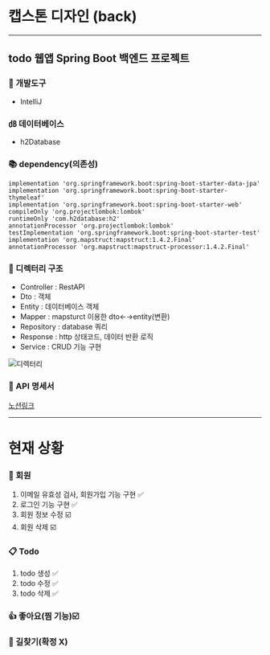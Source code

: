 # 캡스톤 디자인 (back)

---

## todo 웹앱 Spring Boot 백엔드 프로젝트

### 🔧 개발도구
* IntelliJ

### ㏈ 데이터베이스
* h2Database

### 📚 dependency(의존성)
```
implementation 'org.springframework.boot:spring-boot-starter-data-jpa'
implementation 'org.springframework.boot:spring-boot-starter-thymeleaf'
implementation 'org.springframework.boot:spring-boot-starter-web'
compileOnly 'org.projectlombok:lombok'
runtimeOnly 'com.h2database:h2'
annotationProcessor 'org.projectlombok:lombok'
testImplementation 'org.springframework.boot:spring-boot-starter-test'
implementation 'org.mapstruct:mapstruct:1.4.2.Final'
annotationProcessor 'org.mapstruct:mapstruct-processor:1.4.2.Final'
```
### 📂 디렉터리 구조
* Controller : RestAPI
* Dto : 객체
* Entity : 데이터베이스 객체
* Mapper : mapsturct 이용한 dto←→entity(변환)
* Repository : database 쿼리
* Response : http 상태코드, 데이터 반환 로직
* Service : CRUD 기능 구현

![디렉터리](directory.jpg)

### 📄 API 명세서
[노션링크](https://receptive-coach-a3f.notion.site/b6aba3230c1444feb98740871393ddda?v=a855958aee49469c9279fb0e67f2eb44&pvs=4)

---

# 현재 상황

### 👥 회원
1. 이메일 유효성 검사, 회원가입 기능 구현 ✅
2. 로그인 기능 구현 ✅
3. 회원 정보 수정 ☑️
4. 회원 삭제 ☑️

### 📋 Todo
1. todo 생성 ✅
2. todo 수정 ✅
3. todo 삭제 ✅

### 👍 좋아요(찜 기능)☑️

### 🧭 길찾기(확정 X)

